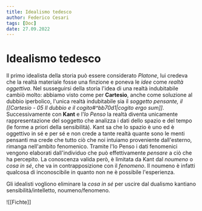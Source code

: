 ```yaml
---
title: Idealismo tedesco 
author: Federico Cesari
tags: [Doc]
date: 27.09.2022
---
```

# Idealismo tedesco
Il primo idealista della storia può essere considerato *Platone*, lui credeva che la realtà materiale fosse una finzione e poneva le *idee* come *realtà oggettiva*. Nel susseguirsi della storia l'idea di una realtà indubitabile cambiò molto: abbiamo visto come per **Cartesio**, anche come soluzione al dubbio iperbolico, l'unica realtà indubitabile sia il *soggetto pensante, il [[Cartesio - 05 Il dubbio e il cogito#^bb70d1|cogito ergo sum]]*. 
Successivamente con **Kant** e l'*Io Penso* la realtà diventa unicamente rappresentazione del soggetto che analizza i dati dello spazio e del tempo (le forme a priori della sensibilità). Kant sa che lo spazio è uno ed è oggettivo in sé e per sé e non crede a tante realtà quante sono le menti pensanti ma crede che tutto ciò che noi intuiamo proveniente dall'esterno, rimanga nell'ambito fenomenico. Tramite l'Io Penso i dati fenomenici vengono elaborati dall'individuo che può effettivamente *pensare* a ciò che ha percepito.
La conoscenza valida però, è limitata da Kant dal *noumeno* o *cosa in sé*, che va in contrapposizione con il *fenomeno*. Il noumeno è infatti qualcosa di inconoscibile in quanto non ne è possibile l'esperienza.

Gli idealisti vogliono eliminare la *cosa in sé* per uscire dal dualismo kantiano sensibilità/intelletto, noumeno/fenomeno.

![[Fichte]]
